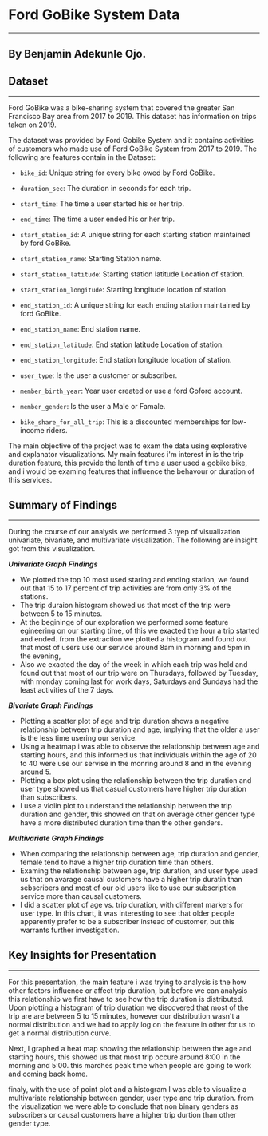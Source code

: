 # Ford GoBike System Data
---
## By Benjamin Adekunle Ojo.


## Dataset
--- 
Ford GoBike was a bike-sharing system that covered the greater San Francisco Bay area from 2017 to 2019. This dataset has information on trips taken on 2019.

The dataset was provided by Ford Gobike System and it contains activities of customers who made use of Ford GoBike System from 2017 to 2019. The following are features contain in the Dataset:

 * `bike_id`: Unique string for every bike owed by Ford GoBike.
 
 * `duration_sec`: The duration in seconds for each trip.
 
 * `start_time`: The time a user started his or her trip.
 
 * `end_time`: The time a user ended his or her trip.
 
 * `start_station_id`: A unique string for each starting station maintained by ford GoBike.
 
 * `start_station_name`: Starting Station name.
 
 * `start_station_latitude`: Starting station latitude Location of station.
 
 * `start_station_longitude`: Starting longitude location of station.
 
 * `end_station_id`: A unique string for each ending station maintained by ford GoBike.
 
 * `end_station_name`: End station name.
 
 * `end_station_latitude`: End station latitude Location of station.
 
 * `end_station_longitude`: End station longitude location of station. 
 
 * `user_type`: Is the user a customer or subscriber. 
 
 * `member_birth_year`: Year user created or use a ford Goford account.
 
 * `member_gender`: Is the user a Male or Famale.
 
 * `bike_share_for_all_trip`: This is a discounted memberships for low-income riders. 

The main objective of the project was to exam the data using explorative and explanator visualizations. My main features i'm interest in is the trip duration feature, this provide the lenth of time a user used a gobike bike, and i would be examing features that influence the behavour or duration of this services. 



## Summary of Findings
---
During the course of our analysis we performed 3 tyep of visualization univariate, bivariate, and multivariate visualization. The following are insight got from this visualization. 

***Univariate Graph Findings***
 
 * We plotted the top 10 most used staring and ending station, we found out that 15 to 17 percent of trip activities are from only 3% of the stations. 
 * The trip duraion histogram showed us that most of the trip were between 5 to 15 minutes. 
 * At the begininge of our exploration we performed some feature egineering on our starting time, of this we exacted the hour a trip started and ended. from the extraction we plotted a histogram and found out that most of users use our service around 8am in morning and 5pm in the evening, 
 * Also we exacted the day of the week in which each trip was held and found out that most of our trip were on Thursdays, followed by Tuesday, with monday coming last for work days, Saturdays and Sundays had the least activities of the 7 days.
 
 
 ***Bivariate Graph Findings*** 
 
 
 * Plotting a scatter plot of age and trip duration shows a negative relationship between trip duration and age, implying that the older a user is the less time usering our service. 
 * Using a heatmap i was able to observe the relationship between age and starting hours, and this informed us that individuals within the age of 20 to 40 were use our servise in the monring around 8 and in the evening around 5. 
 * Plotting a box plot using the relationship between the trip duration and user type showed us that casual customers have higher trip duration than subscribers.
 * I use a violin plot to understand the relationship between the trip duration and gender, this showed on that on average other gender type have a more distributed duration time than the other genders. 
 
 
 ***Multivariate Graph Findings*** 
 
 
 * When comparing the relationship between age, trip duration and gender, female tend to have a higher trip duration time than others. 
 * Examing the relationship between age, trip duration, and user type used us that on avarage causal customers have a higher trip duratin than sebscribers and most of our old users like to use our subscription service more than causal customers. 
 *  I did a scatter plot of age vs. trip duration, with different markers for user type. In this chart, it was interesting to see that older people apparently prefer to be a subscriber instead of customer, but this warrants further investigation.


## Key Insights for Presentation
---
 For this presentation, the main feature i was trying to analysis is the how other factors influence or affect trip duration, but before we can analysis this relationship we first have to see how the trip duration is distributed. Upon plotting a histogram of trip duration we discovered that most of the trip are are between 5 to 15 minutes, however our distribution wasn't a normal distribution and we had to apply log on the feature in other for us to get a normal distribution curve. 
 
 Next, I graphed a heat map showing the relationship between the age and starting hours, this showed us that most trip occure around 8:00 in the morning and 5:00. this marches peak time when people are going to work and coming back home. 
 
 finaly, with the use of point plot and a histogram I was able to visualize a multivariate relationship between gender, user type and trip duration. from the visualization we were able to conclude that non binary genders as subscribers or causal customers have a higher trip durtion than other gender type. 